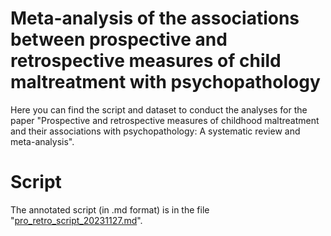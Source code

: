 # Meta-analysis of the associations between prospective and retrospective measures of child maltreatment with psychopathology

Here you can find the script and dataset to conduct the analyses for the paper "Prospective and retrospective measures of childhood maltreatment and their associations with psychopathology: A systematic review and meta-analysis".

# Script

The annotated script (in .md format) is in the file "[pro_retro_script_20231127.md](https://github.com/jr-baldwin/pro-retro-psychopathology/blob/main/pro_retro_script_20231127.md)".
